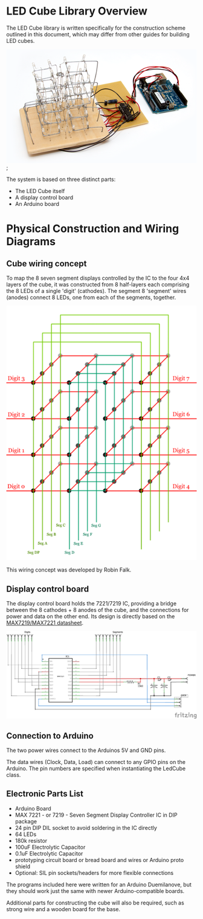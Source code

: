 # LED Cube Library Overview
The LED Cube library is written specifically for the construction scheme outlined in this document, which may differ from other guides for building LED cubes. 

![LED Cube Prototype Photo](ledcube_photo.png);

The system is based on three distinct parts:

* The LED Cube itself
* A display control board
* An Arduino board

# Physical Construction and Wiring Diagrams

## Cube wiring concept
To map the 8 seven segment displays controlled by the IC to the four 4x4 layers of the cube, it was constructed from 8 half-layers each comprising the 8 LEDs of a single 'digit' (cathodes). The segment 8 'segment' wires (anodes) connect 8 LEDs, one from each of the segments, together.

![LED Cube Wiring](cube_wiring_concept.png)

This wiring concept was developed by Robin Falk.

## Display control board
The display control board holds the 7221/7219 IC, providing a bridge between the 8 cathodes + 8 anodes of the cube, and the connections for power and data on the other end. Its design is directly based on the [MAX7219/MAX7221 datasheet][sparkfun-7221].

![LED Cube Display Control Schematic](ledcube-control_schem.png)

## Connection to Arduino
The two power wires connect to the Arduinos 5V and GND pins.

The data wires (Clock, Data, Load) can connect to any GPIO pins on the Arduino. The pin numbers are specified when instantiating the LedCube class.

## Electronic Parts List
* Arduino Board
* MAX 7221 - or 7219 - Seven Segment Display Controller IC in DIP package
* 24 pin DIP DIL socket to avoid soldering in the IC directly
* 64 LEDs
* 180k resistor
* 100uF Electrolytic Capacitor
* 0.1uF Electrolytic Capacitor
* prototyping circuit board or bread board and wires or Arduino proto shield
* Optional: SIL pin sockets/headers for more flexible connections

The programs included here were written for an Arduino Duemilanove, but they should work just the same with newer Arduino-compatible boards.

Additional parts for constructing the cube will also be required, such as strong wire and a wooden board for the base.

[sparkfun-7221]: https://www.sparkfun.com/datasheets/Components/General/COM-09622-MAX7219-MAX7221.pdf
